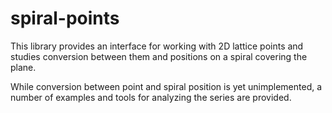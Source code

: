 # spiral-points

This library provides an interface for working with 2D lattice points
and studies conversion between them and positions on a spiral covering the plane.

While conversion between point and spiral position is yet unimplemented,
a number of examples and tools for analyzing the series are provided.

